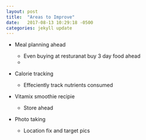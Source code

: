 ```yaml
---
layout: post
title:  "Areas to Improve"
date:   2017-08-13 10:29:18 -0500
categories: jekyll update
---
```


* Meal planning ahead
    * Even buying at resturanat buy 3 day food ahead
    * 
    
* Calorie tracking 
    * Effeciently track nutrients consumed
    
* Vitamix smoothie recipie 
    * Store ahead 
    
* Photo taking 
    * Location fix and target pics 
    
